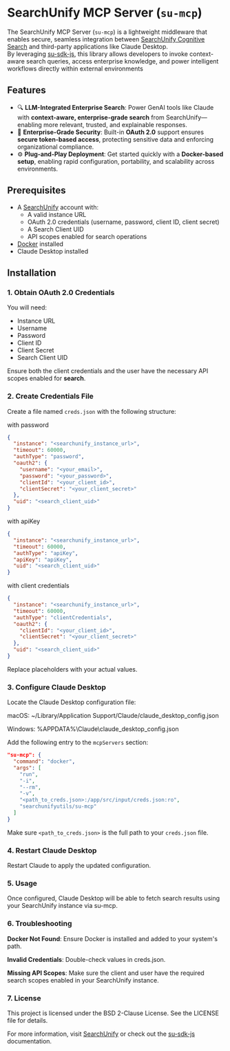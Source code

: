 # SearchUnify MCP Server (`su-mcp`)

The SearchUnify MCP Server (`su-mcp`) is a lightweight middleware that enables secure, seamless integration between [SearchUnify Cognitive Search](https://www.searchunify.com/) and third-party applications like Claude Desktop.  
By leveraging [su-sdk-js](https://www.npmjs.com/package/su-sdk), this library allows developers to invoke context-aware search queries, access enterprise knowledge, and power intelligent workflows directly within external environments

## Features

- 🔍 **LLM-Integrated Enterprise Search**: Power GenAI tools like Claude with **context-aware, enterprise-grade search** from SearchUnify—enabling more relevant, trusted, and explainable responses.
- 🔐 **Enterprise-Grade Security**: Built-in **OAuth 2.0** support ensures **secure token-based access**, protecting sensitive data and enforcing organizational compliance.
- ⚙️ **Plug-and-Play Deployment**: Get started quickly with a **Docker-based setup**, enabling rapid configuration, portability, and scalability across environments.

## Prerequisites

- A [SearchUnify](https://www.searchunify.com/) account with:
  - A valid instance URL
  - OAuth 2.0 credentials (username, password, client ID, client secret)
  - A Search Client UID
  - API scopes enabled for search operations
- [Docker](https://www.docker.com/) installed
- Claude Desktop installed

## Installation

### 1. Obtain OAuth 2.0 Credentials

You will need:

- Instance URL  
- Username  
- Password  
- Client ID  
- Client Secret  
- Search Client UID  

Ensure both the client credentials and the user have the necessary API scopes enabled for **search**.

### 2. Create Credentials File

Create a file named `creds.json` with the following structure:

with password 
```json
{
  "instance": "<searchunify_instance_url>",
  "timeout": 60000,
  "authType": "password",
  "oauth2": {
    "username": "<your_email>",
    "password": "<your_password>",
    "clientId": "<your_client_id>",
    "clientSecret": "<your_client_secret>"
  },
  "uid": "<search_client_uid>"
}
```

with apiKey 
```json
{
  "instance": "<searchunify_instance_url>",
  "timeout": 60000,
  "authType": "apiKey",
  "apiKey": "apiKey",
  "uid": "<search_client_uid>"
}
```

with client credentials 
```json
{
  "instance": "<searchunify_instance_url>",
  "timeout": 60000,
  "authType": "clientCredentials",
  "oauth2": {
    "clientId": "<your_client_id>",
    "clientSecret": "<your_client_secret>"
  },
  "uid": "<search_client_uid>"
}
```

Replace placeholders with your actual values.

 ### 3. Configure Claude Desktop

Locate the Claude Desktop configuration file:

macOS: ~/Library/Application Support/Claude/claude_desktop_config.json

Windows: %APPDATA%\Claude\claude_desktop_config.json

Add the following entry to the `mcpServers` section:

```json
"su-mcp": {
  "command": "docker",
  "args": [
    "run",
    "-i",
    "--rm",
    "-v",
    "<path_to_creds.json>:/app/src/input/creds.json:ro",
    "searchunifyutils/su-mcp"
  ]
}
```

Make sure `<path_to_creds.json>` is the full path to your `creds.json` file.

### 4. Restart Claude Desktop
Restart Claude to apply the updated configuration.

### 5. Usage
Once configured, Claude Desktop will be able to fetch search results using your SearchUnify instance via su-mcp.

### 6. Troubleshooting
**Docker Not Found**: Ensure Docker is installed and added to your system's path.

**Invalid Credentials**: Double-check values in creds.json.

**Missing API Scopes**: Make sure the client and user have the required search scopes enabled in your SearchUnify instance.

### 7. License
This project is licensed under the BSD 2-Clause License.
See the LICENSE file for details.

For more information, visit [SearchUnify](https://www.searchunify.com/) or check out the [su-sdk-js](https://www.npmjs.com/package/su-sdk) documentation.

